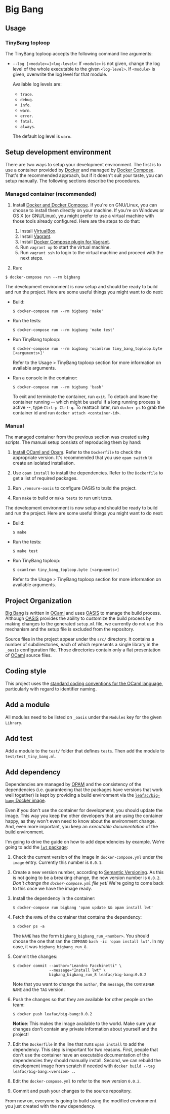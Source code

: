 Big Bang
========

Usage
-----

### TinyBang toploop

The TinyBang toploop accepts the following command line arguments:

- `--log [<module>=]<log-level>`: If `<module>` is not given, change the log
  level of the whole executable to the given `<log-level>`. If `<module>` is
  given, overwrite the log level for that module.

  Available log levels are:

  - `trace`.
  - `debug`.
  - `info`.
  - `warn`.
  - `error`.
  - `fatal`.
  - `always`.

  The default log level is `warn`.

Setup development environment
-----------------------------

There are two ways to setup your development environment. The first is to use a
container provided by [Docker][what-is-docker] and managed by
[Docker Compose][docker-compose]. That's the recommended approach, but if it
doesn't suit your taste, you can setup manually. The following sections describe
the procedures.

### Managed container (recommended)

1. Install [Docker and Docker Compose][docker-compose-installation]. If you're
   on GNU/Linux, you can choose to install them directly on your machine. If
   you're on Windows or OS X (or GNU/Linux), you might prefer to use a virtual
   machine with those tools already configured. Here are the steps to do that:

   1. Install [VirtualBox][virtualbox].
   2. Install [Vagrant][vagrant].
   3. Install [Docker Compose plugin for Vagrant][vagrant-docker-compose].
   4. Run `vagrant up` to start the virtual machine.
   5. Run `vagrant ssh` to login to the virtual machine and proceed with the
      next steps.

2. Run:

  ```console
  $ docker-compose run --rm bigbang
  ```

The development environment is now setup and should be ready to build and run
the project. Here are some useful things you might want to do next:

- Build:

  ```console
  $ docker-compose run --rm bigbang 'make'
  ```

- Run the tests:

  ```console
  $ docker-compose run --rm bigbang 'make test'
  ```

- Run TinyBang toploop:

  ```console
  $ docker-compose run --rm bigbang 'ocamlrun tiny_bang_toploop.byte [<arguments>]'
  ```

  Refer to the Usage > TinyBang toploop section for more information on available
  arguments.

- Run a console in the container:

  ```console
  $ docker-compose run --rm bigbang 'bash'
  ```

  To exit and terminate the container, run `exit`. To detach and leave the
  container running -- which might be useful if a long running process is active
  --, type `Ctrl-p Ctrl-q`. To reattach later, run `docker ps` to grab the
  container id and run `docker attach <container-id>`.

### Manual

The managed container from the previous section was created using scripts. The
manual setup consists of reproducing them by hand:

1. [Install OCaml and Opam][install-ocaml]. Refer to the `Dockerfile` to check
   the appropriate version. It's recommended that you use `opam switch` to
   create an isolated installation.

2. Use `opam install` to install the dependencies. Refer to the `Dockerfile` to
   get a list of required packages.

3. Run `./ensure-oasis` to configure OASIS to build the project.

4. Run `make` to build or `make tests` to run unit tests.

The development environment is now setup and should be ready to build and run
the project. Here are some useful things you might want to do next:

- Build:

  ```console
  $ make
  ```

- Run the tests:

  ```console
  $ make test
  ```

- Run TinyBang toploop:

  ```console
  $ ocamlrun tiny_bang_toploop.byte [<arguments>]
  ```

  Refer to the Usage > TinyBang toploop section for more information on available
  arguments.

Project Organization
--------------------

[Big Bang][big-bang] is written in [OCaml][ocaml] and uses [OASIS][oasis] to
manage the build process. Although [OASIS][oasis] provides the ability to
customize the build process by making changes to the generated `setup.ml` file,
we currently do not use this mechanism and the setup file is excluded from the
repository.

Source files in the project appear under the `src/` directory. It contains a
number of subdirectories, each of which represents a single library in the
`_oasis` configuration file. Those directories contain only a flat presentation
of [OCaml][ocaml] source files.

Coding style
------------

This project uses the
[standard coding conventions for the OCaml language][ocaml-coding-style],
particularly with regard to identifier naming.

Add a module
------------

All modules need to be listed on `_oasis` under the `Modules` key for the given
`Library`.

Add test
--------

Add a module to the `test/` folder that defines `tests`. Then add the module to
`test/test_tiny_bang.ml`.

Add dependency
--------------

Dependencies are managed by [OPAM][opam] and the consistency of the dependencies
(i.e. guaranteeing that the packages have versions that work well together) is
kept by providing a build environment via the
[`leafac/big-bang` Docker image][docker-image-big-bang].

Even if you don't use the container for development, you should update the
image. This way you keep the other developers that are using the container
happy, as they won't even need to know about the environment change. And, even
more important, you keep an *executable documentation* of the build environment.

I'm going to drive the guide on how to add dependencies by example. We're going
to add the [`lwt` package][lwt]:

1. Check the current version of the image in `docker-compose.yml` under the
   `image` entry. Currently this number is `0.0.1`.

2. Create a new version number, according to
   [Semantic Versioning][semantic-versioning]. As this is not going to be a
   breaking change, the new version number is `0.0.2`. *Don't change the
   `docker-compose.yml` file yet!* We're going to come back to this once we have
   the image ready.

3. Install the dependency in the container:

   ```console
   $ docker-compose run bigbang 'opam update && opam install lwt'
   ```

4. Fetch the `NAME` of the container that contains the dependency:

   ```console
   $ docker ps -a
   ```

   The `NAME` has the form `bigbang_bigbang_run_<number>`. You should choose the
   one that ran the `COMMAND` `bash -ic 'opam install lwt'`. In my case, it was
   `bigbang_bigbang_run_8`.

5. Commit the changes:

   ```console
   $ docker commit --author="Leandro Facchinetti" \
                   --message="Install lwt" \
                   bigbang_bigbang_run_8 leafac/big-bang:0.0.2
   ```

   Note that you want to change the `author`, the `message`, the `CONTAINER
   NAME` and the `TAG` version.

6. Push the changes so that they are available for other people on the team:

   ```console
   $ docker push leafac/big-bang:0.0.2
   ```

   **Notice**: This makes the image available to the world. Make sure your
   changes don't contain any private information about yourself and the project!

7. Edit the `Dockerfile` in the line that runs `opam install` to add the
   dependency. This step is important for two reasons. First, people that don't
   use the container have an executable documentation of the dependencies they
   should manually install. Second, we can rebuild the development image from
   scratch if needed with `docker build --tag leafac/big-bang:<version> .`.

8. Edit the `docker-compose.yml` to refer to the new version `0.0.2`.

9. Commit and push your changes to the source repository.

From now on, everyone is going to build using the modified environment you just
created with the new dependency.


[what-is-docker]: https://www.docker.com/whatisdocker/
[docker-compose]: http://docs.docker.com/compose/
[docker-compose-installation]: https://docs.docker.com/compose/install/
[install-ocaml]: http://ocaml.org/docs/install.html
[oasis]: http://oasis.forge.ocamlcore.org/
[opam]: https://opam.ocaml.org/
[docker-image-big-bang]: https://registry.hub.docker.com/u/leafac/big-bang/
[lwt]: https://opam.ocaml.org/packages/lwt/lwt.2.4.8/
[semantic-versioning]: http://semver.org/
[ocaml-coding-style]: http://caml.inria.fr/resources/doc/guides/guidelines.en.html
[big-bang]: https://big-bang-lang.com
[ocaml]: http://ocaml.org/
[virtualbox]: https://www.virtualbox.org/
[vagrant]: https://www.vagrantup.com/
[vagrant-docker-compose]: https://github.com/leighmcculloch/vagrant-docker-compose
